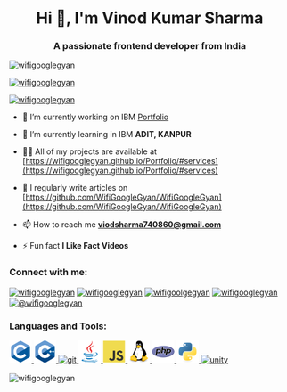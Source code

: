 <h1 align="center">Hi 👋, I'm Vinod Kumar Sharma</h1>
<h3 align="center">A passionate frontend developer from India</h3>

<p align="left"> <img src="https://komarev.com/ghpvc/?username=wifigooglegyan&label=Profile%20views&color=0e75b6&style=flat" alt="wifigooglegyan" /> </p>

<p align="left"> <a href="https://github.com/ryo-ma/github-profile-trophy"><img src="https://github-profile-trophy.vercel.app/?username=wifigooglegyan" alt="wifigooglegyan" /></a> </p>

<p align="left"> <a href="https://twitter.com/wifigooglegyan" target="blank"><img src="https://img.shields.io/twitter/follow/wifigooglegyan?logo=twitter&style=for-the-badge" alt="wifigooglegyan" /></a> </p>

- 🔭 I’m currently working on IBM [Portfolio](https://wifigooglegyan.github.io/Portfolio/#services)

- 🌱 I’m currently learning in IBM **ADIT, KANPUR**

- 👨‍💻 All of my projects are available at [https://wifigooglegyan.github.io/Portfolio/#services](https://wifigooglegyan.github.io/Portfolio/#services)

- 📝 I regularly write articles on [https://github.com/WifiGoogleGyan/WifiGoogleGyan](https://github.com/WifiGoogleGyan/WifiGoogleGyan)

- 📫 How to reach me **viodsharma740860@gmail.com**

- ⚡ Fun fact **I Like Fact Videos**

<h3 align="left">Connect with me:</h3>
<p align="left">
<a href="https://twitter.com/wifigooglegyan" target="blank"><img align="center" src="https://raw.githubusercontent.com/rahuldkjain/github-profile-readme-generator/master/src/images/icons/Social/twitter.svg" alt="wifigooglegyan" height="30" width="40" /></a>
<a href="https://linkedin.com/in/wifigooglegyan" target="blank"><img align="center" src="https://raw.githubusercontent.com/rahuldkjain/github-profile-readme-generator/master/src/images/icons/Social/linked-in-alt.svg" alt="wifigooglegyan" height="30" width="40" /></a>
<a href="https://fb.com/wifigoolgegyan" target="blank"><img align="center" src="https://raw.githubusercontent.com/rahuldkjain/github-profile-readme-generator/master/src/images/icons/Social/facebook.svg" alt="wifigoolgegyan" height="30" width="40" /></a>
<a href="https://instagram.com/wifigooglegyan" target="blank"><img align="center" src="https://raw.githubusercontent.com/rahuldkjain/github-profile-readme-generator/master/src/images/icons/Social/instagram.svg" alt="wifigooglegyan" height="30" width="40" /></a>
<a href="https://www.youtube.com/c/@wifigooglegyan" target="blank"><img align="center" src="https://raw.githubusercontent.com/rahuldkjain/github-profile-readme-generator/master/src/images/icons/Social/youtube.svg" alt="@wifigooglegyan" height="30" width="40" /></a>
</p>

<h3 align="left">Languages and Tools:</h3>
<p align="left"> <a href="https://www.cprogramming.com/" target="_blank" rel="noreferrer"> <img src="https://raw.githubusercontent.com/devicons/devicon/master/icons/c/c-original.svg" alt="c" width="40" height="40"/> </a> <a href="https://www.w3schools.com/cpp/" target="_blank" rel="noreferrer"> <img src="https://raw.githubusercontent.com/devicons/devicon/master/icons/cplusplus/cplusplus-original.svg" alt="cplusplus" width="40" height="40"/> </a> <a href="https://git-scm.com/" target="_blank" rel="noreferrer"> <img src="https://www.vectorlogo.zone/logos/git-scm/git-scm-icon.svg" alt="git" width="40" height="40"/> </a> <a href="https://www.java.com" target="_blank" rel="noreferrer"> <img src="https://raw.githubusercontent.com/devicons/devicon/master/icons/java/java-original.svg" alt="java" width="40" height="40"/> </a> <a href="https://developer.mozilla.org/en-US/docs/Web/JavaScript" target="_blank" rel="noreferrer"> <img src="https://raw.githubusercontent.com/devicons/devicon/master/icons/javascript/javascript-original.svg" alt="javascript" width="40" height="40"/> </a> <a href="https://www.linux.org/" target="_blank" rel="noreferrer"> <img src="https://raw.githubusercontent.com/devicons/devicon/master/icons/linux/linux-original.svg" alt="linux" width="40" height="40"/> </a> <a href="https://www.php.net" target="_blank" rel="noreferrer"> <img src="https://raw.githubusercontent.com/devicons/devicon/master/icons/php/php-original.svg" alt="php" width="40" height="40"/> </a> <a href="https://www.python.org" target="_blank" rel="noreferrer"> <img src="https://raw.githubusercontent.com/devicons/devicon/master/icons/python/python-original.svg" alt="python" width="40" height="40"/> </a> <a href="https://unity.com/" target="_blank" rel="noreferrer"> <img src="https://www.vectorlogo.zone/logos/unity3d/unity3d-icon.svg" alt="unity" width="40" height="40"/> </a> </p>

<p><img align="center" src="https://github-readme-stats.vercel.app/api/top-langs?username=wifigooglegyan&show_icons=true&locale=en&layout=compact" alt="wifigooglegyan" /></p>
